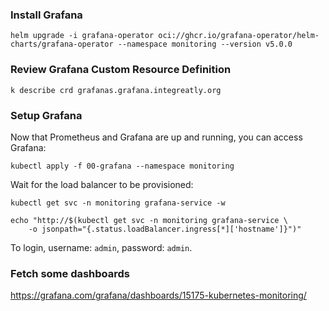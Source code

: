 
### Install Grafana

```
helm upgrade -i grafana-operator oci://ghcr.io/grafana-operator/helm-charts/grafana-operator --namespace monitoring --version v5.0.0
```

### Review Grafana Custom Resource Definition

```
k describe crd grafanas.grafana.integreatly.org
```

### Setup Grafana

Now that Prometheus and Grafana are up and running, you can access Grafana:

```
kubectl apply -f 00-grafana --namespace monitoring
```

Wait for the load balancer to be provisioned:

```
kubectl get svc -n monitoring grafana-service -w
```

```
echo "http://$(kubectl get svc -n monitoring grafana-service \
    -o jsonpath="{.status.loadBalancer.ingress[*]['hostname']}")"
```

To login, username: `admin`, password: `admin`.


### Fetch some dashboards

https://grafana.com/grafana/dashboards/15175-kubernetes-monitoring/
